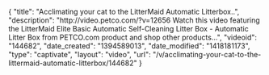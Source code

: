 {
    "title": "Acclimating your cat to the LitterMaid Automatic Litterbox..",
    "description": "http:\/\/video.petco.com\/?v=12656 Watch this video featuring the LitterMaid Elite Basic Automatic Self-Cleaning Litter Box - Automatic Litter Box from PETCO.com product and shop other products...",
    "videoid": "144682",
    "date_created": "1394589013",
    "date_modified": "1418181173",
    "type": "captivate",
    "layout": "video",
    "url": "\/v\/acclimating-your-cat-to-the-littermaid-automatic-litterbox\/144682"
}